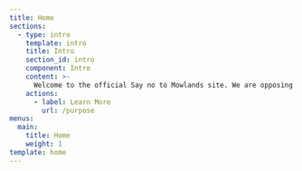 ```yaml
---
title: Home
sections:
  - type: intro
    template: intro
    title: Intro
    section_id: intro
    component: Intro
    content: >-
      Welcome to the official Say no to Mowlands site. We are opposing the building of a 1500 home new estate on meadowlands, for more information click the learn more below
    actions:
      - label: Learn More
        url: /purpose
menus:
  main:
    title: Home
    weight: 1
template: home
---
```

